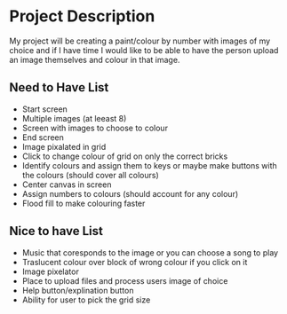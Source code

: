 # Project Description

My project will be creating a paint/colour by number with images of my choice and if I have time I would like to be able to have the person upload an image themselves and colour in that image.

## Need to Have List
- Start screen
- Multiple images (at leeast 8)
- Screen with images to choose to colour
- End screen
- Image pixalated in grid
- Click to change colour of grid on only the correct bricks
- Identify colours and assign them to keys or maybe make buttons with the colours (should cover all colours)
- Center canvas in screen
- Assign numbers to colours (should account for any colour)
- Flood fill to make colouring faster

## Nice to have List 
- Music that coresponds to the image or you can choose a song to play
- Traslucent colour over block of wrong colour if you click on it
- Image pixelator
- Place to upload files and process users image of choice
- Help button/explination button 
- Ability for user to pick the grid size
